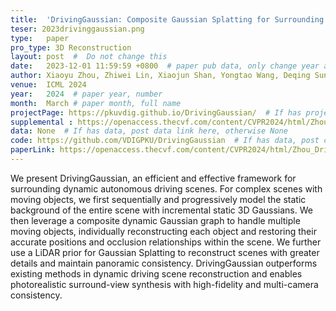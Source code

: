 ```yaml
---
title:  'DrivingGaussian: Composite Gaussian Splatting for Surrounding Dynamic Autonomous Driving Scenes'  #  Paper title, covered by ''
teser: 2023drivinggaussian.png
type:   paper
pro_type: 3D Reconstruction
layout: post  #  Do not change this
date:   2023-12-01 11:59:59 +0800  # paper pub data, only change year and month according to this format
author: Xiaoyu Zhou, Zhiwei Lin, Xiaojun Shan, Yongtao Wang, Deqing Sun, Ming-Hsuan Yang # authors information
venue:  ICML 2024
year:   2024  # paper year, number
month:  March # paper month, full name
projectPage: https://pkuvdig.github.io/DrivingGaussian/  # If has project page, link here, otherwise None
supplemental : https://openaccess.thecvf.com/content/CVPR2024/html/Zhou_DrivingGaussian_Composite_Gaussian_Splatting_for_Surrounding_Dynamic_Autonomous_Driving_Scenes_CVPR_2024_paper.html
data: None  # If has data, post data link here, otherwise None
code: https://github.com/VDIGPKU/DrivingGaussian  # If has data, post code link here, otherwise None
paperLink: https://openaccess.thecvf.com/content/CVPR2024/html/Zhou_DrivingGaussian_Composite_Gaussian_Splatting_for_Surrounding_Dynamic_Autonomous_Driving_Scenes_CVPR_2024_paper.html # post paper pdf link here
---
```


We present DrivingGaussian, an efficient and effective framework for surrounding dynamic autonomous driving scenes. For complex scenes with moving objects, we first sequentially and progressively model the static background of the entire scene with incremental static 3D Gaussians. We then leverage a composite dynamic Gaussian graph to handle multiple moving objects, individually reconstructing each object and restoring their accurate positions and occlusion relationships within the scene. We further use a LiDAR prior for Gaussian Splatting to reconstruct scenes with greater details and maintain panoramic consistency. DrivingGaussian outperforms existing methods in dynamic driving scene reconstruction and enables photorealistic surround-view synthesis with high-fidelity and multi-camera consistency.